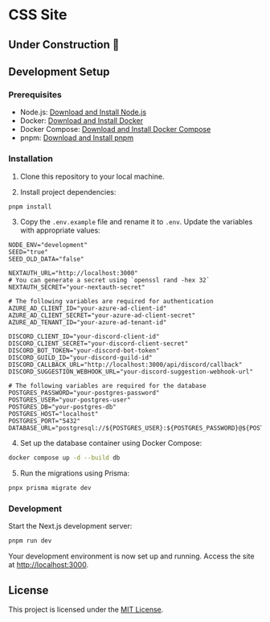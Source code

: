 # CSS Site

## Under Construction 🚧

## Development Setup

### Prerequisites

- Node.js: [Download and Install Node.js](https://nodejs.org/)
- Docker: [Download and Install Docker](https://www.docker.com/)
- Docker Compose: [Download and Install Docker Compose](https://docs.docker.com/compose/install/)
- pnpm: [Download and Install pnpm](https://pnpm.io/installation)

### Installation

1. Clone this repository to your local machine.

2. Install project dependencies:

```bash
pnpm install
```

3. Copy the `.env.example` file and rename it to `.env`. Update the variables with appropriate values:

```env
NODE_ENV="development"
SEED="true"
SEED_OLD_DATA="false"

NEXTAUTH_URL="http://localhost:3000"
# You can generate a secret using `openssl rand -hex 32`
NEXTAUTH_SECRET="your-nextauth-secret"

# The following variables are required for authentication
AZURE_AD_CLIENT_ID="your-azure-ad-client-id"
AZURE_AD_CLIENT_SECRET="your-azure-ad-client-secret"
AZURE_AD_TENANT_ID="your-azure-ad-tenant-id"

DISCORD_CLIENT_ID="your-discord-client-id"
DISCORD_CLIENT_SECRET="your-discord-client-secret"
DISCORD_BOT_TOKEN="your-discord-bot-token"
DISCORD_GUILD_ID="your-discord-guild-id"
DISCORD_CALLBACK_URL="http://localhost:3000/api/discord/callback"
DISCORD_SUGGESTION_WEBHOOK_URL="your-discord-suggestion-webhook-url"

# The following variables are required for the database
POSTGRES_PASSWORD="your-postgres-password"
POSTGRES_USER="your-postgres-user"
POSTGRES_DB="your-postgres-db"
POSTGRES_HOST="localhost"
POSTGRES_PORT="5432"
DATABASE_URL="postgresql://${POSTGRES_USER}:${POSTGRES_PASSWORD}@${POSTGRES_HOST}:${POSTGRES_PORT}/${POSTGRES_DB}"
```

4. Set up the database container using Docker Compose:

```bash
docker compose up -d --build db
```

5. Run the migrations using Prisma:

```bash
pnpx prisma migrate dev
```

### Development

Start the Next.js development server:

```bash
pnpm run dev
```

Your development environment is now set up and running. Access the site at [http://localhost:3000](http://localhost:3000).

## License

This project is licensed under the [MIT License](LICENSE).
